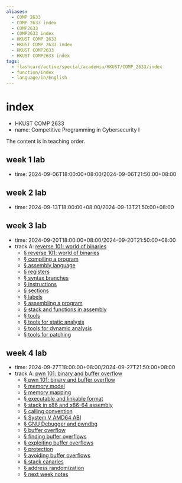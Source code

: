 ```yaml
---
aliases:
  - COMP 2633
  - COMP 2633 index
  - COMP2633
  - COMP2633 index
  - HKUST COMP 2633
  - HKUST COMP 2633 index
  - HKUST COMP2633
  - HKUST COMP2633 index
tags:
  - flashcard/active/special/academia/HKUST/COMP_2633/index
  - function/index
  - language/in/English
---
```


# index

- HKUST COMP 2633
- name: Competitive Programming in Cybersecurity I

The content is in teaching order.

## week 1 lab

- time: 2024-09-06T18:00:00+08:00/2024-09-06T21:50:00+08:00

## week 2 lab

- time: 2024-09-13T18:00:00+08:00/2024-09-13T21:50:00+08:00

## week 3 lab

- time: 2024-09-20T18:00:00+08:00/2024-09-20T21:50:00+08:00
- track A: [reverse 101: world of binaries](reverse%20101_%20world%20of%20binaries.md)
  - [§ reverse 101: world of binaries](reverse%20101_%20world%20of%20binaries.md#reverse%20101%20world%20of%20binaries)
  - [§ compiling a program](reverse%20101_%20world%20of%20binaries.md#compiling%20a%20program)
  - [§ assembly language](reverse%20101_%20world%20of%20binaries.md#assembly%20language)
  - [§ registers](reverse%20101_%20world%20of%20binaries.md#registers)
  - [§ syntax branches](reverse%20101_%20world%20of%20binaries.md#syntax%20branches)
  - [§ instructions](reverse%20101_%20world%20of%20binaries.md#instructions)
  - [§ sections](reverse%20101_%20world%20of%20binaries.md#sections)
  - [§ labels](reverse%20101_%20world%20of%20binaries.md#labels)
  - [§ assembling a program](reverse%20101_%20world%20of%20binaries.md#assembling%20a%20program)
  - [§ stack and functions in assembly](reverse%20101_%20world%20of%20binaries.md#stack%20and%20functions%20in%20assembly)
  - [§ tools](reverse%20101_%20world%20of%20binaries.md#tools)
  - [§ tools for static analysis](reverse%20101_%20world%20of%20binaries.md#tools%20for%20static%20analysis)
  - [§ tools for dynamic analysis](reverse%20101_%20world%20of%20binaries.md#tools%20for%20dynamic%20analysis)
  - [§ tools for patching](reverse%20101_%20world%20of%20binaries.md#tools%20for%20patching)

## week 4 lab

- time: 2024-09-27T18:00:00+08:00/2024-09-27T21:50:00+08:00
- track A: [pwn 101: binary and buffer overflow](pwn%20101_%20binary%20and%20buffer%20overflow.md)
  - [§ pwn 101: binary and buffer overflow](pwn%20101_%20binary%20and%20buffer%20overflow.md#pwn%20101%20binary%20and%20buffer%20overflow)
  - [§ memory model](pwn%20101_%20binary%20and%20buffer%20overflow.md#memory%20model)
  - [§ memory mapping](pwn%20101_%20binary%20and%20buffer%20overflow.md#memory%20mapping)
  - [§ executable and linkable format](pwn%20101_%20binary%20and%20buffer%20overflow.md#executable%20and%20linkable%20format)
  - [§ stack in x86 and x86-64 assembly](pwn%20101_%20binary%20and%20buffer%20overflow.md#stack%20in%20x86%20and%20x86-64%20assembly)
  - [§ calling convention](pwn%20101_%20binary%20and%20buffer%20overflow.md#calling%20convention)
  - [§ System V AMD64 ABI](pwn%20101_%20binary%20and%20buffer%20overflow.md#System%20V%20AMD64%20ABI)
  - [§ GNU Debugger and pwndbg](pwn%20101_%20binary%20and%20buffer%20overflow.md#GNU%20Debugger%20and%20pwndbg)
  - [§ buffer overflow](pwn%20101_%20binary%20and%20buffer%20overflow.md#buffer%20overflow)
  - [§ finding buffer overflows](pwn%20101_%20binary%20and%20buffer%20overflow.md#finding%20buffer%20overflows)
  - [§ exploiting buffer overflows](pwn%20101_%20binary%20and%20buffer%20overflow.md#exploiting%20buffer%20overflows)
  - [§ protection](pwn%20101_%20binary%20and%20buffer%20overflow.md#protection)
  - [§ avoiding buffer overflows](pwn%20101_%20binary%20and%20buffer%20overflow.md#avoiding%20buffer%20overflows)
  - [§ stack canaries](pwn%20101_%20binary%20and%20buffer%20overflow.md#stack%20canaries)
  - [§ address randomization](pwn%20101_%20binary%20and%20buffer%20overflow.md#address%20randomization)
  - [§ next week notes](pwn%20101_%20binary%20and%20buffer%20overflow.md#next%20week%20notes)
